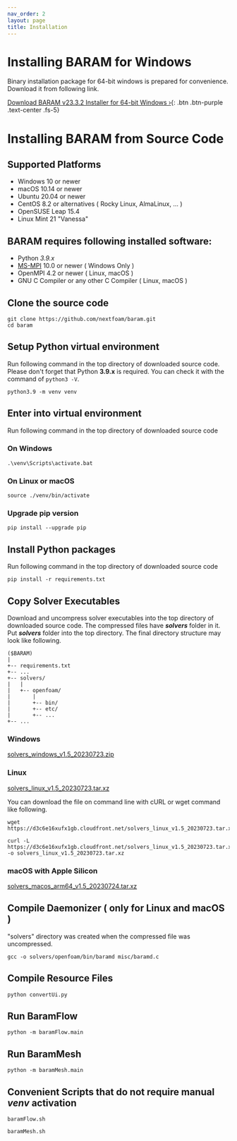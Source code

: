 ```yaml
---
nav_order: 2
layout: page
title: Installation
---
```


# Installing BARAM for Windows
Binary installation package for 64-bit windows is prepared for convenience.  
Download it from following link.

[Download BARAM v23.3.2 Installer for 64-bit Windows ›](https://d3c6e16xufx1gb.cloudfront.net/BARAM-23.3.2-setup.exe){: .btn .btn-purple .text-center .fs-5}

# Installing BARAM from Source Code

## Supported Platforms
* Windows 10 or newer
* macOS 10.14 or newer
* Ubuntu 20.04 or newer
* CentOS 8.2 or alternatives ( Rocky Linux, AlmaLinux, ... )
* OpenSUSE Leap 15.4
* Linux Mint 21 "Vanessa"

## BARAM requires following installed software:

* Python *3.9.x*
* [MS-MPI](https://docs.microsoft.com/en-us/message-passing-interface/microsoft-mpi) 10.0 or newer ( Windows Only )
* OpenMPI 4.2 or newer ( Linux, macOS )
* GNU C Compiler or any other C Compiler ( Linux, macOS )

## Clone the source code
```commandline
git clone https://github.com/nextfoam/baram.git
cd baram
```

## Setup Python virtual environment

Run following command in the top directory of downloaded source code.
Please don't forget that Python **3.9.x** is required.
You can check it with the command of `python3 -V`.

```commandline
python3.9 -m venv venv
```

## Enter into virtual environment
Run following command in the top directory of downloaded source code

### On Windows
```commandline
.\venv\Scripts\activate.bat
```

### On Linux or macOS
```commandline
source ./venv/bin/activate
```

### Upgrade pip version
```commandline
pip install --upgrade pip
```

## Install Python packages
Run following command in the top directory of downloaded source code
```commandline
pip install -r requirements.txt
```

## Copy Solver Executables
Download and uncompress solver executables into the top directory of downloaded source code.
The compressed files have _**solvers**_ folder in it.
Put _**solvers**_ folder into the top directory.
The final directory structure may look like following.
```
($BARAM)
|
+-- requirements.txt
+-- ...
+-- solvers/
|   |
|   +-- openfoam/
|       |
|       +-- bin/
|       +-- etc/
|       +-- ...
+-- ...
```

### Windows
[solvers_windows_v1.5_20230723.zip](https://d3c6e16xufx1gb.cloudfront.net/solvers_windows_v1.5_20230723.zip)


### Linux
[solvers_linux_v1.5_20230723.tar.xz](https://d3c6e16xufx1gb.cloudfront.net/solvers_linux_v1.5_20230723.tar.xz)

You can download the file on command line with cURL or wget command like following.

```commandline
wget https://d3c6e16xufx1gb.cloudfront.net/solvers_linux_v1.5_20230723.tar.xz
```

```commandline
curl -L https://d3c6e16xufx1gb.cloudfront.net/solvers_linux_v1.5_20230723.tar.xz -o solvers_linux_v1.5_20230723.tar.xz
```

### macOS with Apple Silicon
[solvers_macos_arm64_v1.5_20230724.tar.xz](https://d3c6e16xufx1gb.cloudfront.net/solvers_macos_arm64_v1.5_20230724.tar.xz)


## Compile Daemonizer ( only for Linux and macOS )
"solvers" directory was created when the compressed file was uncompressed.
```commandline
gcc -o solvers/openfoam/bin/baramd misc/baramd.c
```

## Compile Resource Files
```commandline
python convertUi.py
```

## Run BaramFlow
```commandline
python -m baramFlow.main
```

## Run BaramMesh
```commandline
python -m baramMesh.main
```

## Convenient Scripts that do not require manual *venv* activation

```commandline
baramFlow.sh
```
```commandline
baramMesh.sh
```
